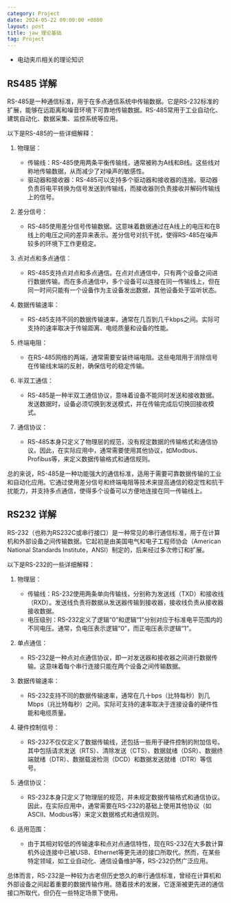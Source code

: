 ```yaml
---
category: Project
date: 2024-05-22 09:00:00 +0800
layout: post
title: jaw_理论基础
tag: Project
---
```


+ 电动夹爪相关的理论知识

## RS485 详解

RS-485是一种通信标准，用于在多点通信系统中传输数据。它是RS-232标准的扩展，能够在远距离和噪音环境下可靠地传输数据。RS-485常用于工业自动化、建筑自动化、数据采集、监控系统等应用。

以下是RS-485的一些详细解释：

1. 物理层：
   - 传输线：RS-485使用两条平衡传输线，通常被称为A线和B线。这些线对称地传输数据，从而减少了对噪声的敏感性。
   - 驱动器和接收器：RS-485可以支持多个驱动器和接收器的连接。驱动器负责将电平转换为信号发送到传输线，而接收器则负责接收并解码传输线上的信号。

2. 差分信号：
   - RS-485使用差分信号传输数据。这意味着数据通过在A线上的电压和在B线上的电压之间的差异来表示。差分信号对抗干扰，使得RS-485在噪声较多的环境下工作更稳定。

3. 点对点和多点通信：
   - RS-485支持点对点和多点通信。在点对点通信中，只有两个设备之间进行数据传输。而在多点通信中，多个设备可以连接在同一传输线上，但在同一时间只能有一个设备作为主设备发出数据，其他设备处于监听状态。

4. 数据传输速率：
   - RS-485支持不同的数据传输速率，通常在几百到几千kbps之间。实际可支持的速率取决于传输距离、电缆质量和设备的性能。

5. 终端电阻：
   - 在RS-485网络的两端，通常需要安装终端电阻。这些电阻用于消除信号在传输线末端的反射，确保信号的稳定传输。

6. 半双工通信：
   - RS-485是一种半双工通信协议，意味着设备不能同时发送和接收数据。发送数据时，设备必须切换到发送模式，并在传输完成后切换回接收模式。

7. 通信协议：
   - RS-485本身只定义了物理层的规范，没有规定数据的传输格式和通信协议。因此，在实际应用中，通常需要使用其他协议，如Modbus、Profibus等，来定义数据传输格式和通信规则。

总的来说，RS-485是一种功能强大的通信标准，适用于需要可靠数据传输的工业和自动化应用。它通过使用差分信号和终端电阻等技术来提高通信的稳定性和抗干扰能力，并支持多点通信，使得多个设备可以方便地连接在同一传输线上。

## RS232 详解

RS-232（也称为RS232C或串行接口）是一种常见的串行通信标准，用于在计算机和外部设备之间传输数据。它起初是由美国电气和电子工程师协会（American National Standards Institute，ANSI）制定的，后来经过多次修订和扩展。

以下是RS-232的一些详细解释：

1. 物理层：
   - 传输线：RS-232使用两条单向传输线，分别称为发送线（TXD）和接收线（RXD）。发送线负责将数据从发送器传输到接收器，接收线负责从接收器接收数据。
   - 电压级别：RS-232定义了逻辑“0”和逻辑“1”分别对应于标准电平范围内的不同电压。通常，负电压表示逻辑“0”，而正电压表示逻辑“1”。

2. 单点通信：
   - RS-232是一种点对点通信协议，即一对发送器和接收器之间进行数据传输。这意味着每个串行连接只能在两个设备之间传输数据。

3. 数据传输速率：
   - RS-232支持不同的数据传输速率，通常在几十bps（比特每秒）到几Mbps（兆比特每秒）之间。实际可支持的速率取决于连接设备的硬件性能和电缆质量。

4. 硬件控制信号：
   - RS-232不仅仅定义了数据传输线，还包括一些用于硬件控制的附加信号。其中包括请求发送（RTS）、清除发送（CTS）、数据就绪（DSR）、数据终端就绪（DTR）、数据载波检测（DCD）和数据发送就绪（DTR）等信号。

5. 通信协议：
   - RS-232本身只定义了物理层的规范，并未规定数据传输格式和通信协议。因此，在实际应用中，通常需要在RS-232的基础上使用其他协议（如ASCII、Modbus等）来定义数据格式和通信规则。

6. 适用范围：
   - 由于其相对较低的传输速率和点对点通信特性，现在RS-232在大多数计算机外设连接中已被USB、Ethernet等更先进的接口所取代。然而，在某些特定领域，如工业自动化、通信设备维护等，RS-232仍然广泛应用。

总体而言，RS-232是一种较为古老但历史悠久的串行通信标准，曾经在计算机和外部设备之间起着重要的数据传输作用。随着技术的发展，它逐渐被更先进的通信接口所取代，但仍在一些特定场景下使用。